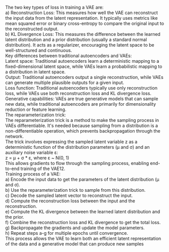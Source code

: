 
The two key types of loss in training a VAE are: </br>
a) Reconstruction Loss: This measures how well the VAE can reconstruct the input data from the latent representation. It typically uses metrics like mean squared error or binary cross-entropy to compare the original input to the reconstructed output.</br>
b) KL Divergence Loss: This measures the difference between the learned latent distribution and a prior distribution (usually a standard normal distribution). It acts as a regularizer, encouraging the latent space to be well-structured and continuous.</br>
Key differences between traditional autoencoders and VAEs:</br>
Latent space: Traditional autoencoders learn a deterministic mapping to a fixed-dimensional latent space, while VAEs learn a probabilistic mapping to a distribution in latent space.</br>
Output: Traditional autoencoders output a single reconstruction, while VAEs can generate multiple plausible outputs for a given input.</br>
Loss function: Traditional autoencoders typically use only reconstruction loss, while VAEs use both reconstruction loss and KL divergence loss.</br>
Generative capabilities: VAEs are true generative models that can sample new data, while traditional autoencoders are primarily for dimensionality reduction or feature learning.</br>
The reparameterization trick:</br>
The reparameterization trick is a method to make the sampling process in VAEs differentiable. It's needed because sampling from a distribution is a non-differentiable operation, which prevents backpropagation through the network.</br>
The trick involves expressing the sampled latent variable z as a deterministic function of the distribution parameters (μ and σ) and an auxiliary noise variable ε:</br>
z = μ + σ * ε, where ε ~ N(0, 1)</br>
This allows gradients to flow through the sampling process, enabling end-to-end training of the VAE12.</br>
Training process of a VAE:</br>
a) Encode the input data to get the parameters of the latent distribution (μ and σ).</br>
b) Use the reparameterization trick to sample from this distribution.</br>
c) Decode the sampled latent vector to reconstruct the input.</br>
d) Compute the reconstruction loss between the input and the reconstruction.</br>
e) Compute the KL divergence between the learned latent distribution and the prior.</br>
f) Combine the reconstruction loss and KL divergence to get the total loss.</br>
g) Backpropagate the gradients and update the model parameters.</br>
h) Repeat steps a-g for multiple epochs until convergence.</br>
This process allows the VAE to learn both an efficient latent representation of the data and a generative model that can produce new samples</br>
